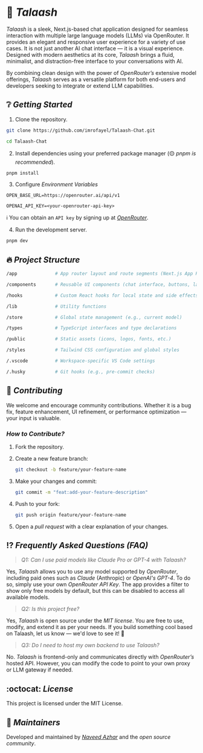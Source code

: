 # 🔭 _Talaash_

*Talaash* is a sleek, Next.js-based chat application designed for seamless interaction with multiple large language models (LLMs) via OpenRouter. It provides an elegant and responsive user experience for a variety of use cases. It is not just another AI chat interface — it is a visual experience. Designed with modern aesthetics at its core, *Talaash* brings a fluid, minimalist, and distraction-free interface to your conversations with AI.

By combining clean design with the power of *OpenRouter’s* extensive model offerings, *Talaash* serves as a versatile platform for both end-users and developers seeking to integrate or extend LLM capabilities.

## ❔ _Getting Started_

1. Clone the repository.

```bash
git clone https://github.com/imrofayel/Talaash-Chat.git

cd Talaash-Chat
```

2. Install dependencies using your preferred package manager (🟡 _pnpm is recommended_).

```bash
pnpm install
```

3. Configure _Environment Variables_

```env
OPEN_BASE_URL=https://openrouter.ai/api/v1

OPENAI_API_KEY=<your-openrouter-api-key>
```

ℹ️ You can obtain an `API key` by signing up at [_OpenRouter_](https://openrouter.ai/settings/keys).

4. Run the development server.

```bash
pnpm dev
```

## 🔥 _Project Structure_

```bash
/app              # App router layout and route segments (Next.js App Router)

/components       # Reusable UI components (chat interface, buttons, layout blocks, etc.)

/hooks            # Custom React hooks for local state and side effects

/lib              # Utility functions

/store            # Global state management (e.g., current model)

/types            # TypeScript interfaces and type declarations

/public           # Static assets (icons, logos, fonts, etc.)

/styles           # Tailwind CSS configuration and global styles

/.vscode          # Workspace-specific VS Code settings

/.husky           # Git hooks (e.g., pre-commit checks)
```

## 👥 _Contributing_

We welcome and encourage community contributions. Whether it is a bug fix, feature enhancement, UI refinement, or performance optimization — your input is valuable.

### _How to Contribute?_

1. Fork the repository.
   
3. Create a new feature branch:

   ```bash
   git checkout -b feature/your-feature-name
   ```
   
4. Make your changes and commit:

   ```bash
   git commit -m "feat:add-your-feature-description"
   ```
   
5. Push to your fork:

   ```bash
   git push origin feature/your-feature-name
   ```
   
6. Open a _pull request_ with a clear explanation of your changes.

## ⁉️ _Frequently Asked Questions (FAQ)_

> *Q1: Can I use paid models like Claude Pro or GPT-4 with Talaash?*

Yes, _Talaash_ allows you to use any model supported by _OpenRouter_, including paid ones such as _Claude_ (Anthropic) or _OpenAI's GPT-4_. To do so, simply use your own _OpenRouter API Key_. The app provides a filter to show only free models by default, but this can be disabled to access all available models.

> *Q2: Is this project free?*

Yes, *Talaash* is open source under the *MIT license*. You are free to use, modify, and extend it as per your needs. If you build something cool based on Talaash, let us know — we'd love to see it! 💫

> *Q3: Do I need to host my own backend to use Talaash?*

No. *Talaash* is frontend-only and communicates directly with *OpenRouter’s* hosted API. However, you can modify the code to point to your own proxy or LLM gateway if needed.

## :octocat: _License_

This project is licensed under the MIT License.

## 💚 _Maintainers_

Developed and maintained by [_Naveed Azhar_](https://github.com/imrofayel) and the _open source community_.
